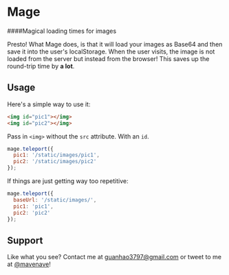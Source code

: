 Mage
====

####Magical loading times for images

Presto! What Mage does, is that it will load your images as Base64 and then save it into the user's localStorage. When the user visits, the image is not loaded from the server but instead from the browser! This saves up the round-trip time by **a lot**.

Usage
-----

Here's a simple way to use it:
```html
<img id="pic1"></img>
<img id="pic2"></img>
```
Pass in `<img>` without the `src` attribute. With an `id`.

```javascript
mage.teleport({
  pic1: '/static/images/pic1',
  pic2: '/static/images/pic2'
});
```

If things are just getting way too repetitive:

```javascript
mage.teleport({
  baseUrl: '/static/images/',
  pic1: 'pic1',
  pic2: 'pic2'
});
```

Support
-------
Like what you see? Contact me at guanhao3797@gmail.com or tweet to me at [@mavenave](https://twitter.com/mavenave)!

